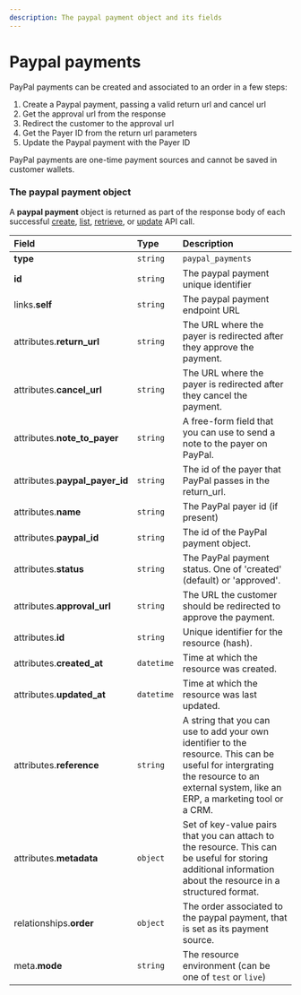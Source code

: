 ```yaml
---
description: The paypal payment object and its fields
---
```


# Paypal payments

PayPal payments can be created and associated to an order in a few steps:

  1. Create a Paypal payment, passing a valid return url and cancel url
  2. Get the approval url from the response
  3. Redirect the customer to the approval url
  4. Get the Payer ID from the return url parameters
  5. Update the Paypal payment with the Payer ID

PayPal payments are one-time payment sources and cannot be saved in customer wallets.


### The paypal payment object

A **paypal payment** object is returned as part of the response body of each successful
[create](/api-reference/resources/paypal_payments/create_paypal_payment),
[list](/api-reference/resources/paypal_payments/list_paypal_payments),
[retrieve](/api-reference/resources/paypal_payments/retrieve_paypal_payment),
or [update](/api-reference/resources/paypal_payments/update_paypal_payment) API call.

| Field | Type | Description |
| :--- | :--- | :--- |
| **type** | `string` | `paypal_payments` |
| **id** | `string` | The paypal payment unique identifier |
| links.**self** | `string` | The paypal payment endpoint URL |
| attributes.**return_url** | `string` | The URL where the payer is redirected after they approve the payment. |
| attributes.**cancel_url** | `string` | The URL where the payer is redirected after they cancel the payment. |
| attributes.**note_to_payer** | `string` | A free-form field that you can use to send a note to the payer on PayPal. |
| attributes.**paypal_payer_id** | `string` | The id of the payer that PayPal passes in the return_url. |
| attributes.**name** | `string` | The PayPal payer id (if present) |
| attributes.**paypal_id** | `string` | The id of the PayPal payment object. |
| attributes.**status** | `string` | The PayPal payment status. One of 'created' (default) or 'approved'. |
| attributes.**approval_url** | `string` | The URL the customer should be redirected to approve the payment. |
| attributes.**id** | `string` | Unique identifier for the resource (hash). |
| attributes.**created_at** | `datetime` | Time at which the resource was created. |
| attributes.**updated_at** | `datetime` | Time at which the resource was last updated. |
| attributes.**reference** | `string` | A string that you can use to add your own identifier to the resource. This can be useful for intergrating the resource to an external system, like an ERP, a marketing tool or a CRM. |
| attributes.**metadata** | `object` | Set of key-value pairs that you can attach to the resource. This can be useful for storing additional information about the resource in a structured format. |
| relationships.**order** | `object` | The order associated to the paypal payment, that is set as its payment source. |
| meta.**mode** | `string` | The resource environment \(can be one of `test` or `live`\) |
